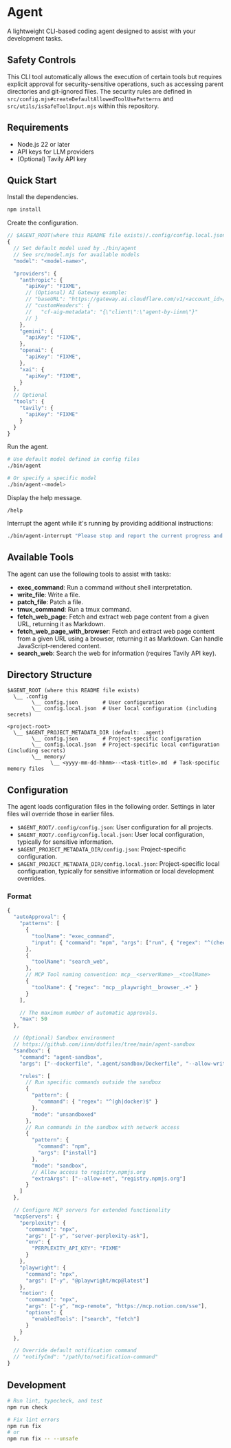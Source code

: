 # Agent

A lightweight CLI-based coding agent designed to assist with your development tasks.

## Safety Controls

This CLI tool automatically allows the execution of certain tools but requires explicit approval for security-sensitive operations, such as accessing parent directories and git-ignored files. The security rules are defined in `src/config.mjs#createDefaultAllowedToolUsePatterns` and `src/utils/isSafeToolInput.mjs` within this repository.

## Requirements

- Node.js 22 or later
- API keys for LLM providers
- (Optional) Tavily API key

## Quick Start

Install the dependencies.

```sh
npm install
```

Create the configuration.

```js
// $AGENT_ROOT(where this README file exists)/.config/config.local.json
{
  // Set default model used by ./bin/agent
  // See src/model.mjs for available models
  "model": "<model-name>",

  "providers": {
    "anthropic": {
      "apiKey": "FIXME",
      // (Optional) AI Gateway example:
      // "baseURL": "https://gateway.ai.cloudflare.com/v1/<account_id>/<gateway_id>/anthropic",
      // "customHeaders": {
      //   "cf-aig-metadata": "{\"client\":\"agent-by-iinm\"}"
      // }
    },
    "gemini": {
      "apiKey": "FIXME",
    },
    "openai": {
      "apiKey": "FIXME",
    },
    "xai": {
      "apiKey": "FIXME",
    }
  },
  // Optional
  "tools": {
    "tavily": {
      "apiKey": "FIXME"
    }
  }
}
```

Run the agent.

```sh
# Use default model defined in config files
./bin/agent

# Or specify a specific model
./bin/agent-<model>
```

Display the help message.

```
/help
```

Interrupt the agent while it's running by providing additional instructions:

```sh
./bin/agent-interrupt "Please stop and report the current progress and status"
```

## Available Tools

The agent can use the following tools to assist with tasks:

- **exec_command**: Run a command without shell interpretation.
- **write_file**: Write a file.
- **patch_file**: Patch a file.
- **tmux_command**: Run a tmux command.
- **fetch_web_page**: Fetch and extract web page content from a given URL, returning it as Markdown.
- **fetch_web_page_with_browser**: Fetch and extract web page content from a given URL using a browser, returning it as Markdown. Can handle JavaScript-rendered content.
- **search_web**: Search the web for information (requires Tavily API key).

## Directory Structure

```
$AGENT_ROOT (where this README file exists)
  \__ .config
        \__ config.json        # User configuration
        \__ config.local.json  # User local configuration (including secrets)

<project-root>
  \__ $AGENT_PROJECT_METADATA_DIR (default: .agent)
        \__ config.json        # Project-specific configuration
        \__ config.local.json  # Project-specific local configuration (including secrets)
        \__ memory/
              \__ <yyyy-mm-dd-hhmm>--<task-title>.md  # Task-specific memory files
```

## Configuration

The agent loads configuration files in the following order. Settings in later files will override those in earlier files.

- `$AGENT_ROOT/.config/config.json`: User configuration for all projects.
- `$AGENT_ROOT/.config/config.local.json`: User local configuration, typically for sensitive information.
- `$AGENT_PROJECT_METADATA_DIR/config.json`: Project-specific configuration.
- `$AGENT_PROJECT_METADATA_DIR/config.local.json`: Project-specific local configuration, typically for sensitive information or local development overrides.

### Format

```js
{
  "autoApproval": {
    "patterns": [
      {
        "toolName": "exec_command",
        "input": { "command": "npm", "args": ["run", { "regex": "^(check|fix)$" }] }
      },
      {
        "toolName": "search_web",
      },
      // MCP Tool naming convention: mcp__<serverName>__<toolName>
      {
        "toolName": { "regex": "mcp__playwright__browser_.+" }
      }
    ],

    // The maximum number of automatic approvals.
    "max": 50
  },

  // (Optional) Sandbox environment
  // https://github.com/iinm/dotfiles/tree/main/agent-sandbox
  "sandbox": {
    "command": "agent-sandbox",
    "args": ["--dockerfile", ".agent/sandbox/Dockerfile", "--allow-write", "--skip-build"],

    "rules": [
      // Run specific commands outside the sandbox
      {
        "pattern": {
          "command": { "regex": "^(gh|docker)$" }
        },
        "mode": "unsandboxed"
      },
      // Run commands in the sandbox with network access
      {
        "pattern": {
          "command": "npm",
          "args": ["install"]
        },
        "mode": "sandbox",
        // Allow access to registry.npmjs.org
        "extraArgs": ["--allow-net", "registry.npmjs.org"]
      }
    ]
  },

  // Configure MCP servers for extended functionality
  "mcpServers": {
    "perplexity": {
      "command": "npx",
      "args": ["-y", "server-perplexity-ask"],
      "env": {
        "PERPLEXITY_API_KEY": "FIXME"
      }
    },
    "playwright": {
      "command": "npx",
      "args": ["-y", "@playwright/mcp@latest"]
    },
    "notion": {
      "command": "npx",
      "args": ["-y", "mcp-remote", "https://mcp.notion.com/sse"],
      "options": {
        "enabledTools": ["search", "fetch"]
      }
    }
  },

  // Override default notification command
  // "notifyCmd": "/path/to/notification-command"
}
```

## Development

```sh
# Run lint, typecheck, and test
npm run check

# Fix lint errors
npm run fix
# or
npm run fix -- --unsafe
```
